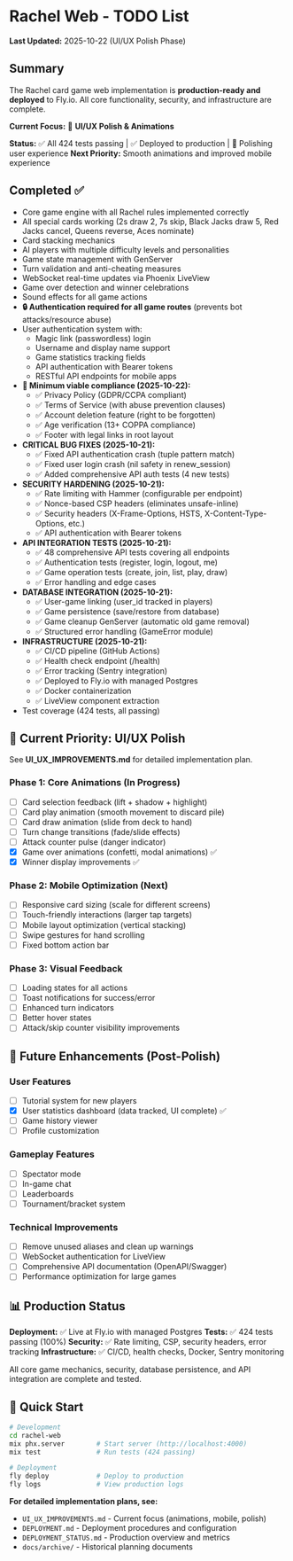 # Rachel Web - TODO List

**Last Updated:** 2025-10-22 (UI/UX Polish Phase)

## Summary
The Rachel card game web implementation is **production-ready and deployed** to Fly.io. All core functionality, security, and infrastructure are complete.

**Current Focus:** 🎨 **UI/UX Polish & Animations**

**Status:** ✅ All 424 tests passing | ✅ Deployed to production | 🎨 Polishing user experience
**Next Priority:** Smooth animations and improved mobile experience

## Completed ✅
- Core game engine with all Rachel rules implemented correctly
- All special cards working (2s draw 2, 7s skip, Black Jacks draw 5, Red Jacks cancel, Queens reverse, Aces nominate)
- Card stacking mechanics
- AI players with multiple difficulty levels and personalities
- Game state management with GenServer
- Turn validation and anti-cheating measures
- WebSocket real-time updates via Phoenix LiveView
- Game over detection and winner celebrations
- Sound effects for all game actions
- **🔒 Authentication required for all game routes** (prevents bot attacks/resource abuse)
- User authentication system with:
  - Magic link (passwordless) login
  - Username and display name support
  - Game statistics tracking fields
  - API authentication with Bearer tokens
  - RESTful API endpoints for mobile apps
- **📜 Minimum viable compliance (2025-10-22):**
  - ✅ Privacy Policy (GDPR/CCPA compliant)
  - ✅ Terms of Service (with abuse prevention clauses)
  - ✅ Account deletion feature (right to be forgotten)
  - ✅ Age verification (13+ COPPA compliance)
  - ✅ Footer with legal links in root layout
- **CRITICAL BUG FIXES (2025-10-21):**
  - ✅ Fixed API authentication crash (tuple pattern match)
  - ✅ Fixed user login crash (nil safety in renew_session)
  - ✅ Added comprehensive API auth tests (4 new tests)
- **SECURITY HARDENING (2025-10-21):**
  - ✅ Rate limiting with Hammer (configurable per endpoint)
  - ✅ Nonce-based CSP headers (eliminates unsafe-inline)
  - ✅ Security headers (X-Frame-Options, HSTS, X-Content-Type-Options, etc.)
  - ✅ API authentication with Bearer tokens
- **API INTEGRATION TESTS (2025-10-21):**
  - ✅ 48 comprehensive API tests covering all endpoints
  - ✅ Authentication tests (register, login, logout, me)
  - ✅ Game operation tests (create, join, list, play, draw)
  - ✅ Error handling and edge cases
- **DATABASE INTEGRATION (2025-10-21):**
  - ✅ User-game linking (user_id tracked in players)
  - ✅ Game persistence (save/restore from database)
  - ✅ Game cleanup GenServer (automatic old game removal)
  - ✅ Structured error handling (GameError module)
- **INFRASTRUCTURE (2025-10-21):**
  - ✅ CI/CD pipeline (GitHub Actions)
  - ✅ Health check endpoint (/health)
  - ✅ Error tracking (Sentry integration)
  - ✅ Deployed to Fly.io with managed Postgres
  - ✅ Docker containerization
  - ✅ LiveView component extraction
- Test coverage (424 tests, all passing)

## 🎨 Current Priority: UI/UX Polish

See **UI_UX_IMPROVEMENTS.md** for detailed implementation plan.

### Phase 1: Core Animations (In Progress)
- [ ] Card selection feedback (lift + shadow + highlight)
- [ ] Card play animation (smooth movement to discard pile)
- [ ] Card draw animation (slide from deck to hand)
- [ ] Turn change transitions (fade/slide effects)
- [ ] Attack counter pulse (danger indicator)
- [x] Game over animations (confetti, modal animations) ✅
- [x] Winner display improvements ✅

### Phase 2: Mobile Optimization (Next)
- [ ] Responsive card sizing (scale for different screens)
- [ ] Touch-friendly interactions (larger tap targets)
- [ ] Mobile layout optimization (vertical stacking)
- [ ] Swipe gestures for hand scrolling
- [ ] Fixed bottom action bar

### Phase 3: Visual Feedback
- [ ] Loading states for all actions
- [ ] Toast notifications for success/error
- [ ] Enhanced turn indicators
- [ ] Better hover states
- [ ] Attack/skip counter visibility improvements

## 🎯 Future Enhancements (Post-Polish)

### User Features
- [ ] Tutorial system for new players
- [x] User statistics dashboard (data tracked, UI complete) ✅
- [ ] Game history viewer
- [ ] Profile customization

### Gameplay Features
- [ ] Spectator mode
- [ ] In-game chat
- [ ] Leaderboards
- [ ] Tournament/bracket system

### Technical Improvements
- [ ] Remove unused aliases and clean up warnings
- [ ] WebSocket authentication for LiveView
- [ ] Comprehensive API documentation (OpenAPI/Swagger)
- [ ] Performance optimization for large games

## 📊 Production Status

**Deployment:** ✅ Live at Fly.io with managed Postgres
**Tests:** ✅ 424 tests passing (100%)
**Security:** ✅ Rate limiting, CSP, security headers, error tracking
**Infrastructure:** ✅ CI/CD, health checks, Docker, Sentry monitoring

All core game mechanics, security, database persistence, and API integration are complete and tested.

## 🚀 Quick Start

```bash
# Development
cd rachel-web
mix phx.server        # Start server (http://localhost:4000)
mix test              # Run tests (424 passing)

# Deployment
fly deploy            # Deploy to production
fly logs              # View production logs
```

**For detailed implementation plans, see:**
- `UI_UX_IMPROVEMENTS.md` - Current focus (animations, mobile, polish)
- `DEPLOYMENT.md` - Deployment procedures and configuration
- `DEPLOYMENT_STATUS.md` - Production overview and metrics
- `docs/archive/` - Historical planning documents